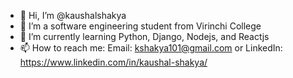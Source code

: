 - 👋 Hi, I’m @kaushalshakya
- 👀 I’m a software engineering student from Virinchi College
- 🌱 I’m currently learning Python, Django, Nodejs, and Reactjs 
- 📫 How to reach me: Email: kshakya101@gmail.com or LinkedIn: https://www.linkedin.com/in/kaushal-shakya/
